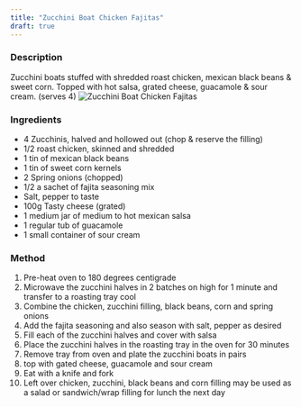 ```yaml
---
title: "Zucchini Boat Chicken Fajitas"
draft: true
---
```


### Description

Zucchini boats stuffed with shredded roast chicken, mexican black beans & sweet corn. Topped with hot salsa, grated cheese, guacamole & sour cream. (serves 4)
![Zucchini Boat Chicken Fajitas](https://krandor.business/recipes/food-pics/Zucc_boat_chicken_fajitas.jpg)

### Ingredients

+ 4 Zucchinis, halved and hollowed out (chop & reserve the filling)
+ 1/2 roast chicken, skinned and shredded
+ 1 tin of mexican black beans
+ 1 tin of sweet corn kernels
+ 2 Spring onions  (chopped)
+ 1/2 a sachet of fajita seasoning mix
+ Salt, pepper to taste
+ 100g Tasty cheese  (grated)
+ 1 medium jar of medium to hot mexican salsa
+ 1 regular tub of guacamole
+ 1 small container of sour cream

### Method

1. Pre-heat oven to 180 degrees centigrade
1. Microwave the zucchini halves in 2 batches on high for 1 minute and transfer to a roasting tray cool
1. Combine the chicken, zucchini filling, black beans, corn and spring onions
1. Add the fajita seasoning and also season with salt, pepper as desired
1. Fill each of the zucchini halves and cover with salsa
1. Place the zucchini halves in the roasting tray in the oven for 30 minutes
1. Remove tray from oven and plate the zucchini boats in pairs
1. top with gated cheese, guacamole and sour cream
1. Eat with a knife and fork
1. Left over chicken, zucchini, black beans and corn filling may be used as a salad or sandwich/wrap filling for lunch the next day
